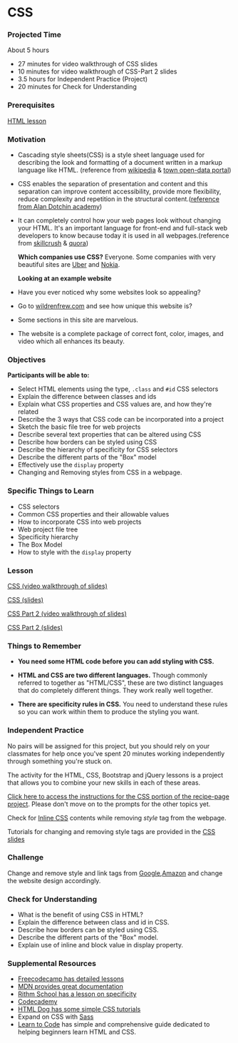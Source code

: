 # CSS

### Projected Time

About 5 hours

- 27 minutes for video walkthrough of CSS slides
- 10 minutes for video walkthrough of CSS-Part 2 slides
- 3.5 hours for Independent Practice (Project)
- 20 minutes for Check for Understanding

### Prerequisites

[HTML lesson](/web/html.md)

### Motivation

- Cascading style sheets(CSS) is a style sheet language used for describing the look and formatting of a document written in a markup language like HTML. (reference from [wikipedia](https://en.wikipedia.org/wiki/Cascading_Style_Sheets) & [town open-data portal](https://manualzz.com/doc/6479032/town-open-data-portal---dip%C3%B2sit-digital-de-la-ub))
- CSS enables the separation of presentation and content and this separation can improve content accessibility, provide more flexibility, reduce complexity and repetition in the structural content.([reference from Alan Dotchin academy](http://alandotchinacademy.com/content/technologies/css/index.html))
- It can completely control how your web pages look without changing your HTML. It's an important language for front-end and full-stack web developers to know because today it is used in all webpages.(reference from [skillcrush](https://skillcrush.com/2017/02/27/front-end-back-end-full-stack/) & [quora](https://www.quora.com/What-are-the-important-concepts-in-CSS))

  **Which companies use CSS?** Everyone. Some companies with very beautiful sites are [Uber](https://www.uber.com) and [Nokia](https://www.nokia.com/).

  **Looking at an example website**

- Have you ever noticed why some websites look so appealing?
- Go to [wildrenfrew.com](https://wildrenfrew.com/) and see how unique this website is?
- Some sections in this site are marvelous.
- The website is a complete package of correct font, color, images, and video which all enhances its beauty.

### Objectives

**Participants will be able to:**

- Select HTML elements using the type, `.class` and `#id` CSS selectors
- Explain the difference between classes and ids
- Explain what CSS properties and CSS values are, and how they're related
- Describe the 3 ways that CSS code can be incorporated into a project
- Sketch the basic file tree for web projects
- Describe several text properties that can be altered using CSS
- Describe how borders can be styled using CSS
- Describe the hierarchy of specificity for CSS selectors
- Describe the different parts of the "Box" model
- Effectively use the `display` property
- Changing and Removing styles from CSS in a webpage.

### Specific Things to Learn

- CSS selectors
- Common CSS properties and their allowable values
- How to incorporate CSS into web projects
- Web project file tree
- Specificity hierarchy
- The Box Model
- How to style with the `display` property

### Lesson

[CSS (video walkthrough of slides)](https://drive.google.com/file/d/1IyAozbB3BAuFXdAZH1tu0kr-eL3El0Cn/view)

[CSS (slides)](https://docs.google.com/presentation/d/1p-IXWxo0NEbZbHQ_Mdoo-A9dlFXqfSPOfW6navfyeTI/edit?usp=sharing)

[CSS Part 2 (video walkthrough of slides)](https://drive.google.com/file/d/1KTJgJEZfJnBPNALcSe7zQb8Q87f7lfB9/view)

[CSS Part 2 (slides)](https://docs.google.com/presentation/d/1r0e--y5dWWvAY1TmBYMfln91g9_WTy4yoKBJCVx-M18/edit?usp=sharing)

### Things to Remember

- **You need some HTML code before you can add styling with CSS.**

- **HTML and CSS are two different languages.** Though commonly referred to together as "HTML/CSS", these are two distinct languages that do completely different things. They work really well together.

- **There are specificity rules in CSS.** You need to understand these rules so you can work within them to produce the styling you want.

### Independent Practice

No pairs will be assigned for this project, but you should rely on your classmates for help once you've spent 20 minutes working independently through something you're stuck on.

The activity for the HTML, CSS, Bootstrap and jQuery lessons is a project that allows you to combine your new skills in each of these areas.

[Click here to access the instructions for the CSS portion of the recipe-page project](../projects/recipe-page/phase-2-css-prompt.md). Please don't move on to the prompts for the other topics yet.

Check for [Inline CSS](https://www.codecademy.com/articles/html-inline-styles) contents while removing _style_ tag from the webpage.

Tutorials for changing and removing style tags are provided in the [CSS slides](https://docs.google.com/presentation/d/1p-IXWxo0NEbZbHQ_Mdoo-A9dlFXqfSPOfW6navfyeTI/edit?usp=sharing)

### Challenge

Change and remove style and link tags from [Google](https://www.google.com/),[Amazon](https://www.amazon.in/) and change the website design accordingly.

### Check for Understanding

- What is the benefit of using CSS in HTML?
- Explain the difference between class and id in CSS.
- Describe how borders can be styled using CSS.
- Describe the different parts of the "Box" model.
- Explain use of inline and block value in display property.

### Supplemental Resources

- [Freecodecamp has detailed lessons](https://learn.freecodecamp.org/responsive-web-design/basic-css/)
- [MDN provides great documentation](https://developer.mozilla.org/en-US/docs/Web/CSS)
- [Rithm School has a lesson on specificity](https://www.rithmschool.com/courses/html-css-fundamentals/specificity)
- [Codecademy](https://www.codecademy.com/courses/learn-css/lessons/css-setup-selectors/exercises/intro-to-css?action=resume_content_item)
- [HTML Dog has some simple CSS tutorials](http://www.htmldog.com/guides/css/)
- Expand on CSS with [Sass](../sass/sass.md)
- [Learn to Code](https://learn.shayhowe.com/html-css/) has simple and comprehensive guide dedicated to helping beginners learn HTML and CSS.
